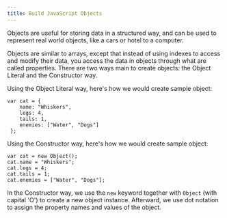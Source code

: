```yaml
---
title: Build JavaScript Objects
---
```

Objects are useful for storing data in a structured way, and can be used to represent real world objects, like a cars or hotel to a computer. 

Objects are similar to arrays, except that instead of using indexes to access and modify their data, you access the data in objects through what are called properties. There are two ways main to create objects: the Object Literal and the Constructor way.

Using the Object Literal way, here's how we would create sample object:

    var cat = {
        name: "Whiskers",
        legs: 4,
        tails: 1,
        enemies: ["Water", "Dogs"]
     };

Using the Constructor way, here's how we would create sample object:

    var cat = new Object();
    cat.name = "Whiskers";
    cat.legs = 4;
    cat.tails = 1;
    cat.enemies = ["Water", "Dogs"];
    
In the Constructor way, we use the `new` keyword together with `Object` (with capital 'O') to create a new object instance. Afterward, we use dot notation to assign the property names and values of the object.
    
